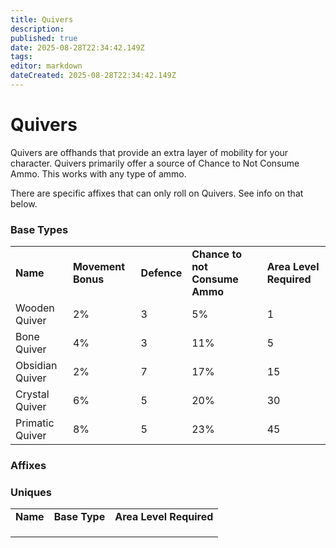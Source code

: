 ```yaml
---
title: Quivers
description: 
published: true
date: 2025-08-28T22:34:42.149Z
tags: 
editor: markdown
dateCreated: 2025-08-28T22:34:42.149Z
---
```


# Quivers

Quivers are offhands that provide an extra layer of mobility for your character. Quivers primarily offer a source of Chance to Not Consume Ammo. This works with any type of ammo.

There are specific affixes that can only roll on Quivers. See info on that below.

### Base Types

|     |     |     |     |     |
| --- | --- | --- | --- | --- |
| **Name** | **Movement Bonus** | **Defence** | **Chance to not Consume Ammo** | **Area Level Required** |
| Wooden Quiver | 2%  | 3   | 5% | 1   |
| Bone Quiver | 4%    | 3   | 11% | 5   |
| Obsidian Quiver | 2%  | 7 | 17% | 15  |
| Crystal Quiver | 6%  | 5  | 20% | 30  |
| Primatic Quiver | 8%  | 5 | 23% | 45  |

### Affixes

### Uniques

|     |     |     |
| --- | --- | --- |
| **Name** | **Base Type** | **Area Level Required** |
|     |     |     |
|     |     |     |
|     |     |     |
